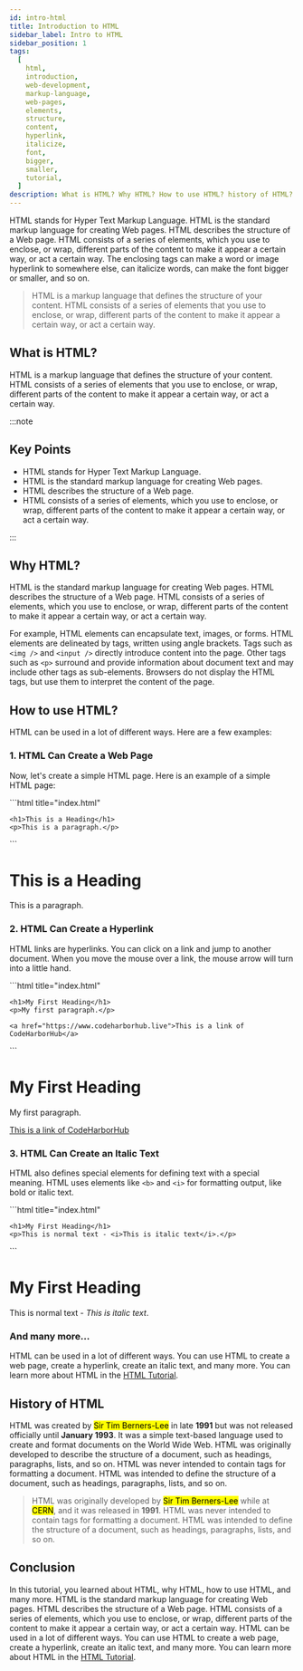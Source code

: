 ```yaml
---
id: intro-html
title: Introduction to HTML
sidebar_label: Intro to HTML
sidebar_position: 1
tags:
  [
    html,
    introduction,
    web-development,
    markup-language,
    web-pages,
    elements,
    structure,
    content,
    hyperlink,
    italicize,
    font,
    bigger,
    smaller,
    tutorial,
  ]
description: What is HTML? Why HTML? How to use HTML? history of HTML? Learn about HTML in this tutorial.
---
```


HTML stands for Hyper Text Markup Language. HTML is the standard markup language for creating Web pages. HTML describes the structure of a Web page. HTML consists of a series of elements, which you use to enclose, or wrap, different parts of the content to make it appear a certain way, or act a certain way. The enclosing tags can make a word or image hyperlink to somewhere else, can italicize words, can make the font bigger or smaller, and so on.

> HTML is a markup language that defines the structure of your content. HTML consists of a series of elements that you use to enclose, or wrap, different parts of the content to make it appear a certain way, or act a certain way.

## What is HTML?

HTML is a markup language that defines the structure of your content. HTML consists of a series of elements that you use to enclose, or wrap, different parts of the content to make it appear a certain way, or act a certain way.

:::note

## Key Points

- HTML stands for Hyper Text Markup Language.
- HTML is the standard markup language for creating Web pages.
- HTML describes the structure of a Web page.
- HTML consists of a series of elements, which you use to enclose, or wrap, different parts of the content to make it appear a certain way, or act a certain way.

:::

## Why HTML?

HTML is the standard markup language for creating Web pages. HTML describes the structure of a Web page. HTML consists of a series of elements, which you use to enclose, or wrap, different parts of the content to make it appear a certain way, or act a certain way.

For example, HTML elements can encapsulate text, images, or forms. HTML elements are delineated by tags, written using angle brackets. Tags such as `<img />` and `<input />` directly introduce content into the page. Other tags such as `<p>` surround and provide information about document text and may include other tags as sub-elements. Browsers do not display the HTML tags, but use them to interpret the content of the page.

## How to use HTML?

HTML can be used in a lot of different ways. Here are a few examples:

### 1. HTML Can Create a Web Page

Now, let's create a simple HTML page. Here is an example of a simple HTML page:

<Tabs>
<TabItem value="in the code editor (vscode)" label="in the code editor (vscode)">
```html title="index.html"
<!DOCTYPE html>
<html>
  <head>
    <title>Page Title</title>
  </head>
  <body>

    <h1>This is a Heading</h1>
    <p>This is a paragraph.</p>

  </body>
</html>
```
</TabItem>

<TabItem value="in the browser (chrome)" label="in the browser (chrome)">
<BrowserWindow minHeight="300px" url="http://127.0.0.1:5500/index.html">
    <h1>This is a Heading</h1>
    <p>This is a paragraph.</p>
</BrowserWindow>
</TabItem>
</Tabs>

### 2. HTML Can Create a Hyperlink

HTML links are hyperlinks. You can click on a link and jump to another document. When you move the mouse over a link, the mouse arrow will turn into a little hand.

<Tabs>
<TabItem value="in the code editor (vscode)" label="in the code editor (vscode)">
```html title="index.html"
<!DOCTYPE html>
<html>
  <body>

    <h1>My First Heading</h1>
    <p>My first paragraph.</p>

    <a href="https://www.codeharborhub.live">This is a link of CodeHarborHub</a>

  </body>
</html>
```
</TabItem>

<TabItem value="in the browser (chrome)" label="in the browser (chrome)">
<BrowserWindow minHeight="300px" url="http://127.0.0.1:5500/index.html">
    <h1>My First Heading</h1>
    <p>My first paragraph.</p>
    <a href="https://www.codeharborhub.live">This is a link of CodeHarborHub</a>
</BrowserWindow>
</TabItem>
</Tabs>

### 3. HTML Can Create an Italic Text

HTML also defines special elements for defining text with a special meaning. HTML uses elements like `<b>` and `<i>` for formatting output, like bold or italic text.

<Tabs>
<TabItem value="in the code editor (vscode)" label="in the code editor (vscode)">
```html title="index.html"
<!DOCTYPE html>
<html>
  <body>

    <h1>My First Heading</h1>
    <p>This is normal text - <i>This is italic text</i>.</p>

  </body>
</html>
```
</TabItem>
<TabItem value="in the browser (chrome)" label="in the browser (chrome)">

<BrowserWindow minHeight="300px" url="http://127.0.0.1:5500/index.html">
    <h1>My First Heading</h1>
    <p>This is normal text - <i>This is italic text</i>.</p>
</BrowserWindow>
</TabItem>
</Tabs>

### And many more...

HTML can be used in a lot of different ways. You can use HTML to create a web page, create a hyperlink, create an italic text, and many more. You can learn more about HTML in the [HTML Tutorial](/docs/category/html-tutorial).

## History of HTML

HTML was created by <mark>Sir Tim Berners-Lee</mark> in late **1991** but was not released officially until **January 1993**. It was a simple text-based language used to create and format documents on the World Wide Web. HTML was originally developed to describe the structure of a document, such as headings, paragraphs, lists, and so on. HTML was never intended to contain tags for formatting a document. HTML was intended to define the structure of a document, such as headings, paragraphs, lists, and so on.

> HTML was originally developed by <mark>Sir Tim Berners-Lee</mark> while at <mark>CERN</mark>, and it was released in **1991**. HTML was never intended to contain tags for formatting a document. HTML was intended to define the structure of a document, such as headings, paragraphs, lists, and so on.

## Conclusion

In this tutorial, you learned about HTML, why HTML, how to use HTML, and many more. HTML is the standard markup language for creating Web pages. HTML describes the structure of a Web page. HTML consists of a series of elements, which you use to enclose, or wrap, different parts of the content to make it appear a certain way, or act a certain way. HTML can be used in a lot of different ways. You can use HTML to create a web page, create a hyperlink, create an italic text, and many more. You can learn more about HTML in the [HTML Tutorial](/docs/category/html-tutorial).
